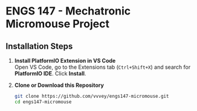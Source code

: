 # ENGS 147 - Mechatronic Micromouse Project


## Installation Steps

1. **Install PlatformIO Extension in VS Code**  
   Open VS Code, go to the Extensions tab (`Ctrl+Shift+X`) and search for **PlatformIO IDE**. Click **Install**.

2. **Clone or Download this Repository**
   ```bash
   git clone https://github.com/vvvey/engs147-micromouse.git
   cd engs147-micromouse